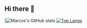 ## Hi there 👋

[![Marcos's GitHub stats](https://github-readme-stats.vercel.app/api?username=emipe09&show_icons=true&theme=dracula)
[![Top Langs](https://github-readme-stats.vercel.app/api/top-langs/?username=emipe09&show_icons=true&hide=jupyter-notebook&theme=dracula)](https://github.com/anuraghazra/github-readme-stats)
